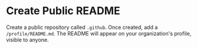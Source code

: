 # Create Public README

Create a public repository called `.github`. Once created, add a `/profile/README.md`. The README will appear on your organization's profile, visible to anyone.